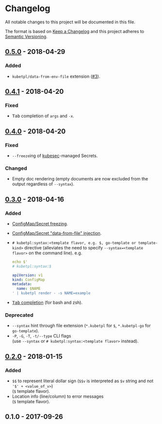 # Changelog
All notable changes to this project will be documented in this file.

The format is based on [Keep a Changelog](http://keepachangelog.com/en/1.0.0/)
and this project adheres to [Semantic Versioning](http://semver.org/spec/v2.0.0.html).

## [0.5.0](https://github.com/shyiko/kubetpl/compare/0.4.1...0.5.0) - 2018-04-29

### Added
- `kubetpl/data-from-env-file` extension ([#3](https://github.com/shyiko/kubetpl/issues/3)).

## [0.4.1](https://github.com/shyiko/kubetpl/compare/0.4.0...0.4.1) - 2018-04-20

### Fixed
- <kbd>Tab</kbd> completion of `args` and `-x`.

## [0.4.0](https://github.com/shyiko/kubetpl/compare/0.3.0...0.4.0) - 2018-04-20

### Fixed
- `--freeze`ing of [kubesec](https://github.com/shyiko/kubesec)-managed Secrets.

### Changed
- Empty doc rendering (empty documents are now excluded from the output regardless of `--syntax`). 

## [0.3.0](https://github.com/shyiko/kubetpl/compare/0.2.0...0.3.0) - 2018-04-16

### Added
- [ConfigMap/Secret freezing](https://github.com/shyiko/kubetpl#configmapsecret-freezing).
- [ConfigMap/Secret "data-from-file" injection](https://github.com/shyiko/kubetpl#configmapsecret-data-from-file-injection).
- `# kubetpl:syntax:<template flavor, e.g. $, go-template or template-kind>` directive (alleviates the need to specify `--syntax=<template flavor>` on the command line). e.g.

    ```yaml
    echo $'
    # kubetpl:syntax:$
    
    apiVersion: v1
    kind: ConfigMap
    metadata:
      name: $NAME
    ' | kubetpl render - -s NAME=example  
    ```
- [<kbd>Tab</kbd> completion](https://github.com/shyiko/kubetpl#tab-completion) (for bash and zsh).

### Deprecated
- `--syntax` hint through file extension (`*.kubetpl` for `$`, `*.kubetpl-go` for `go-template`). 
- `-P`, `-G`, `-T`, `-t/--type` CLI flags  
(use `--syntax` or `# kubetpl:syntax:<template flavor>` instead).

## [0.2.0](https://github.com/shyiko/kubetpl/compare/0.1.0...0.2.0) - 2018-01-15

### Added
- `$$` to represent literal dollar sign (`$$v` is interpreted as `$v` string and not `'$' + <value_of_v>`)  
(`$` template flavor).
- Location info (line/column) to error messages    
(`$` template flavor).

## 0.1.0 - 2017-09-26
